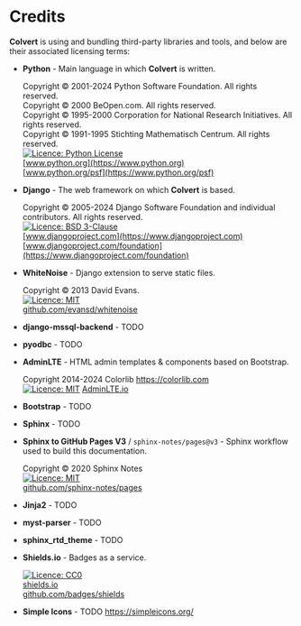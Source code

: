# Credits

**Colvert** is using and bundling third-party libraries and tools, and below are their associated licensing terms:

* **Python** - Main language in which **Colvert** is written.

    Copyright © 2001-2024 Python Software Foundation. All rights reserved.  
    Copyright © 2000 BeOpen.com. All rights reserved.  
    Copyright © 1995-2000 Corporation for National Research Initiatives. All rights reserved.  
    Copyright © 1991-1995 Stichting Mathematisch Centrum. All rights reserved.  
    [![Licence: Python License](https://img.shields.io/badge/Licence-Python%20License-yellow?color=ffd43b)](https://www.python.org/psf/license)  
    [www.python.org](https://www.python.org)  
    [www.python.org/psf](https://www.python.org/psf)

* **Django** - The web framework on which **Colvert** is based.

    Copyright © 2005-2024 Django Software Foundation and individual contributors. All rights reserved.  
    [![Licence: BSD 3-Clause](https://img.shields.io/badge/Licence-BSD%203--Clause-chartreuse)](https://github.com/django/django/blob/main/LICENSE)  
    [www.djangoproject.com](https://www.djangoproject.com)  
    [www.djangoproject.com/foundation](https://www.djangoproject.com/foundation)

* **WhiteNoise** - Django extension to serve static files.

    Copyright © 2013 David Evans.  
    [![Licence: MIT](https://img.shields.io/badge/Licence-MIT-chartreuse)](https://github.com/evansd/whitenoise?tab=MIT-1-ov-file#readme)  
    [github.com/evansd/whitenoise](https://github.com/evansd/whitenoise)

* **django-mssql-backend** - TODO

* **pyodbc** - TODO

* **AdminLTE** - HTML admin templates & components based on Bootstrap.

    Copyright 2014-2024 Colorlib <https://colorlib.com>  
    [![Licence: MIT](https://img.shields.io/badge/Licence-MIT-chartreuse)](https://github.com/ColorlibHQ/AdminLTE/blob/master/LICENSE)
    [AdminLTE.io](https://adminlte.io)

* **Bootstrap** - TODO

* **Sphinx** - TODO

* **Sphinx to GitHub Pages V3** / `sphinx-notes/pages@v3` - Sphinx workflow used to build this documentation.

    Copyright © 2020 Sphinx Notes  
    [![Licence: MIT](https://img.shields.io/badge/Licence-MIT-chartreuse)](https://github.com/sphinx-notes/pages?tab=MIT-1-ov-file#readme)  
    [github.com/sphinx-notes/pages](https://github.com/sphinx-notes/pages)

* **Jinja2** - TODO

* **myst-parser** - TODO

* **sphinx_rtd_theme** - TODO

* **Shields.io** - Badges as a service.

    [![Licence: CC0](https://img.shields.io/badge/License-CC0-lightgrey)](https://github.com/badges/shields?tab=CC0-1.0-1-ov-file#readme)  
    [shields.io](https://shields.io)  
    [github.com/badges/shields](https://github.com/badges/shields)

* **Simple Icons** - TODO
<https://simpleicons.org/>
